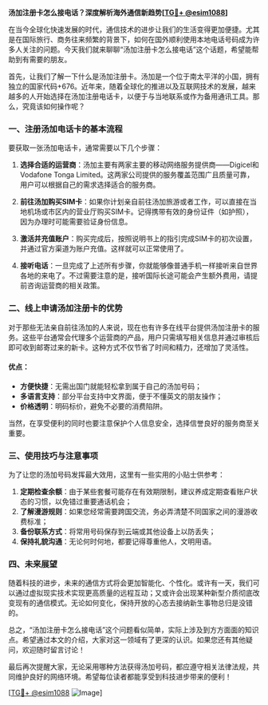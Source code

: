 **汤加注册卡怎么接电话？深度解析海外通信新趋势[[TG💪+ @esim1088](https://t.me/s/esim1088)]**

在当今全球化快速发展的时代，通信技术的进步让我们的生活变得更加便捷。尤其是在国际旅行、商务往来频繁的背景下，如何在国外顺利使用本地电话号码成为许多人关注的问题。今天我们就来聊聊“汤加注册卡怎么接电话”这个话题，希望能帮助到有需要的朋友。

首先，让我们了解一下什么是汤加注册卡。汤加是一个位于南太平洋的小国，拥有独立的国家代码+676。近年来，随着全球化的推进以及互联网技术的发展，越来越多的人开始选择在汤加注册电话卡，以便于与当地联系或作为备用通讯工具。那么，究竟该如何操作呢？

### 一、注册汤加电话卡的基本流程

要获取一张汤加电话卡，通常需要以下几个步骤：

1. **选择合适的运营商**：汤加主要有两家主要的移动网络服务提供商——Digicel和Vodafone Tonga Limited。这两家公司提供的服务覆盖范围广且质量可靠，用户可以根据自己的需求选择适合的服务商。
   
2. **前往汤加购买SIM卡**：如果你计划亲自前往汤加旅游或者工作，可以直接在当地机场或市区内的营业厅购买SIM卡。记得携带有效的身份证件（如护照），因为办理时可能需要验证身份信息。

3. **激活并充值账户**：购买完成后，按照说明书上的指引完成SIM卡的初次设置，并通过官方渠道为账户充值。这样就可以正常使用了。

4. **接听电话**：一旦完成了上述所有步骤，你就能够像普通手机一样接听来自世界各地的来电了。不过需要注意的是，接听国际长途可能会产生额外费用，请提前咨询运营商的相关政策。

### 二、线上申请汤加注册卡的优势

对于那些无法亲自前往汤加的人来说，现在也有许多在线平台提供汤加注册卡的服务。这些平台通常会代理多个运营商的产品，用户只需填写相关信息并通过审核后即可收到邮寄过来的新卡。这种方式不仅节省了时间和精力，还增加了灵活性。

#### 优点：
- **方便快捷**：无需出国门就能轻松拿到属于自己的汤加号码；
- **多语言支持**：部分平台支持中文界面，便于不懂英文的朋友操作；
- **价格透明**：明码标价，避免不必要的消费陷阱。

当然，在享受便利的同时也要注意保护个人信息安全，选择信誉良好的服务商至关重要。

### 三、使用技巧与注意事项

为了让您的汤加号码发挥最大效用，这里有一些实用的小贴士供参考：

1. **定期检查余额**：由于某些套餐可能存在有效期限制，建议养成定期查看账户状态的习惯，以免错过重要通话机会；
2. **了解漫游规则**：如果您经常需要跨国交流，务必弄清楚不同国家之间的漫游收费标准；
3. **备份联系方式**：将常用号码保存到云端或其他设备上以防丢失；
4. **保持礼貌沟通**：无论何时何地，都要记得尊重他人，文明用语。

### 四、未来展望

随着科技的进步，未来的通信方式将会更加智能化、个性化。或许有一天，我们可以通过虚拟现实技术实现更高质量的远程互动；又或许会出现某种新型介质彻底改变现有的通信模式。无论如何变化，保持开放的心态去接纳新生事物总归是没错的。

总之，“汤加注册卡怎么接电话”这个问题看似简单，实际上涉及到方方面面的知识点。希望通过本文的介绍，大家对这一领域有了更深的认识。如果您还有其他疑问，欢迎随时留言讨论！

最后再次提醒大家，无论采用哪种方法获得汤加号码，都应遵守相关法律法规，共同维护良好的网络环境。希望每位读者都能享受到科技进步带来的便利！

[[TG💪+ @esim1088](https://t.me/s/esim1088) ![Image](https://i.postimg.cc/4NQfJmqS/Snipaste-2025-05-13-00-14-12.png)]